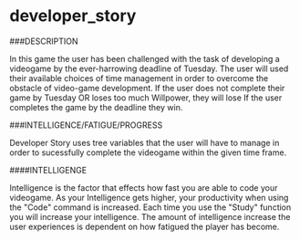 # developer_story

###DESCRIPTION

In this game the user has been challenged with the task of developing a videogame by the ever-harrowing deadline of Tuesday.
The user will used their available choices of time management in order to overcome the obstacle of video-game development.
If the user does not complete their game by Tuesday OR loses too much Willpower, they will lose
If the user completes the game by the deadline they win.

###INTELLIGENCE/FATIGUE/PROGRESS

Developer Story uses tree variables that the user will have to manage in order to sucessfully complete the videogame within the given time frame.

####INTELLIGENGE

Intelligence is the factor that effects how fast you are able to code your videogame. As your Intelligence gets higher, your productivity when using the "Code" command is increased. Each time you use the "Study" function you will increase your intelligence. The amount of intelligence increase the user experiences is dependent on how fatigued the player has become.



